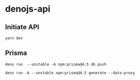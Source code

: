 # denojs-api

## Initiate API
```yarn dev```


## Prisma

```
deno run  --unstable -A npm:prisma@4.5 db push

deno run -A --unstable npm:prisma@4.5 generate --data-proxy

```